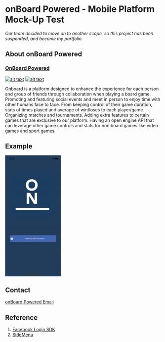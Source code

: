 # onBoard Powered - Mobile Platform Mock-Up Test
*Our team decided to move on to another scope, so this project has been suspended, and became my portfolio*

## About onBoard Powered

### [OnBoard Powered](https://onboardpowered.com/?fbclid=IwAR25B6sN0hImPsElDCeBFAtnGguQ3aTjGG3HS5D_xMaV7zwv8uLYHrrKu0w)

[![alt text][1.1]][1]
[![alt text][2.1]][2]

[1.1]: http://i.imgur.com/tXSoThF.png 
[2.1]: http://i.imgur.com/P3YfQoD.png 

[1]: https://twitter.com/OnboardP
[2]: https://fb.me/OnboardPowered

Onboard is a platform designed to enhance the experience for each person and group of friends through collaboration when playing a board game. Promoting and featuring social events and meet in person to enjoy time with other humans face to face.
From keeping control of their game duration, stats of times played and average of win/loses to each player/game. Organizing matches and tournaments.
Adding extra features to certain games that are exclusive to our platform.
Having an open engine API that can leverage other game controls and stats for non board games like video games and sport games.

## Example
<img src="onBoardGame/Supporting Files/example.gif" width="180">

## Contact

[onBoard Powered Email](hello@onboardpowered.com)

## Reference

1. [Facebook Login SDK](https://developers.facebook.com/docs/facebook-login/ios/)
2. [SideMenu](https://github.com/kukushi/SideMenu/blob/master/README.md)
